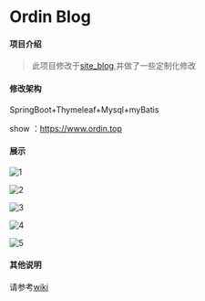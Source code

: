 # Ordin Blog

#### 项目介绍

> 此项目修改于[site_blog](https://gitee.com/yangxsa/site_blog),并做了一些定制化修改

#### 修改架构

SpringBoot+Thymeleaf+Mysql+myBatis

show ：https://www.ordin.top

#### 展示

![1](https://note.youdao.com/yws/public/resource/b65d342cf9f6810afb6df8fb2e86a818/xmlnote/CEEA6045E79948248D7F21A44EED745B/18801 "在这里输入图片标题")

![2](https://note.youdao.com/yws/public/resource/b65d342cf9f6810afb6df8fb2e86a818/xmlnote/81DD546E45934C9F9B6E6F6F9A221BAF/18809 "在这里输入图片标题")

![3](https://note.youdao.com/yws/public/resource/b65d342cf9f6810afb6df8fb2e86a818/xmlnote/681EC150F1114A1A8A841DA6155E4A1A/18805 "在这里输入图片标题")

![4](https://note.youdao.com/yws/public/resource/b65d342cf9f6810afb6df8fb2e86a818/xmlnote/D793FDA341CA4B25B5DD12409DCE5739/18807 "在这里输入图片标题")

![5](https://note.youdao.com/yws/public/resource/b65d342cf9f6810afb6df8fb2e86a818/xmlnote/8608869DA82146FF9BC068FE4F1E50FC/18811 "在这里输入图片标题")


#### 其他说明

请参考[wiki](https://github.com/ordinJ/ordin-blog/wiki)